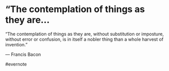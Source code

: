 # “The contemplation of things as they are…

“The contemplation of things as they are, without substitution or imposture, without error or confusion, is in itself a nobler thing than a whole harvest of invention.”

— Francis Bacon

\#evernote

